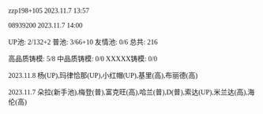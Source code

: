 <font face="Fira Code">

zzp198+105 2023.11.7 13:57

08939200 2023.11.7 14:00

UP池: 2/132+2  普池: 3/66+10  友情池: 0/6  总共: 216

高品质铸模: 5/8  中品质铸模: 0/0  XXXXX铸模: 0/0

2023.11.8 杨(UP),玛律恰那(UP),小红帽(UP),基里(高),布丽德(高)

2023.11.7 朵拉(新手池),梅登(普),富克旺(高),哈兰(普),D(普),索达(UP),米兰达(高),海伦(高)

</font>
